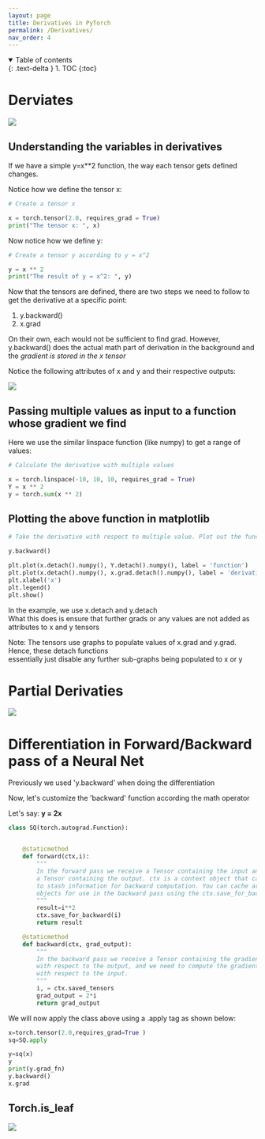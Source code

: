 ```yaml
---
layout: page
title: Derivatives in PyTorch
permalink: /Derivatives/
nav_order: 4
---
```


<details open markdown="block">
  <summary>
    Table of contents
  </summary>
  {: .text-delta }
1. TOC
{:toc}
</details>

# Derviates

![](/images/derivates.jpeg)

## Understanding the variables in derivatives

If we have a simple y=x**2 function, the way each tensor gets defined changes.

Notice how we define the tensor x:
```python
# Create a tensor x

x = torch.tensor(2.0, requires_grad = True)
print("The tensor x: ", x)
```

Now notice how we define y:
```python
# Create a tensor y according to y = x^2

y = x ** 2
print("The result of y = x^2: ", y)
```

Now that the tensors are defined, there are two steps we need to follow to get the derivative at a specific point:
1. y.backward()
2. x.grad

On their own, each would not be sufficient to find grad. However, y.backward() does the actual math part of derivation in the background and the *gradient is stored in the x tensor*

Notice the following attributes of x and y and their respective outputs:

![](/images/derivates.jpeg)

## Passing multiple values as input to a function whose gradient we find

Here we use the similar linspace function (like numpy) to get a range of values:
```python
# Calculate the derivative with multiple values

x = torch.linspace(-10, 10, 10, requires_grad = True)
Y = x ** 2
y = torch.sum(x ** 2)
```

## Plotting the above function in matplotlib

```python
# Take the derivative with respect to multiple value. Plot out the function and its derivative

y.backward()

plt.plot(x.detach().numpy(), Y.detach().numpy(), label = 'function')
plt.plot(x.detach().numpy(), x.grad.detach().numpy(), label = 'derivative')
plt.xlabel('x')
plt.legend()
plt.show()
```

In the example, we use x.detach and y.detach \
What this does is ensure that further grads or any values are not added as attributes to x and y tensors

Note: The tensors use graphs to populate values of x.grad and y.grad. Hence, these detach functions \
essentially just disable any further sub-graphs being populated to x or y

# Partial Derivaties

![](/images/partial_derivatives.jpeg)

# Differentiation in Forward/Backward pass of a Neural Net

Previously we used 'y.backward' when doing the differentiation

Now, let's customize the 'backward' function according the math operator

Let's say: **y = 2x**

```python
class SQ(torch.autograd.Function):


    @staticmethod
    def forward(ctx,i):
        """
        In the forward pass we receive a Tensor containing the input and return
        a Tensor containing the output. ctx is a context object that can be used
        to stash information for backward computation. You can cache arbitrary
        objects for use in the backward pass using the ctx.save_for_backward method.
        """
        result=i**2
        ctx.save_for_backward(i)
        return result

    @staticmethod
    def backward(ctx, grad_output):
        """
        In the backward pass we receive a Tensor containing the gradient of the loss
        with respect to the output, and we need to compute the gradient of the loss
        with respect to the input.
        """
        i, = ctx.saved_tensors
        grad_output = 2*i
        return grad_output
```

We will now apply the class above using a .apply tag as shown below:

```python
x=torch.tensor(2.0,requires_grad=True )
sq=SQ.apply

y=sq(x)
y
print(y.grad_fn)
y.backward()
x.grad
```

## Torch.is_leaf

![](/images/is_leaf.jpeg)